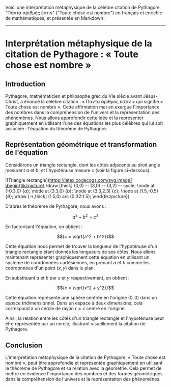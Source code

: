 Voici une interprétation métaphysique de la célèbre citation de Pythagore, "Πάντα ἀριθμός ἐστιν" ("Toute chose est nombre") en français et enrichie de mathématiques, et présentée en Markdown :

---

# Interprétation métaphysique de la citation de Pythagore : « Toute chose est nombre »

## Introduction

Pythagore, mathématicien et philosophe grec du VIe siècle avant Jésus-Christ, a énoncé la célèbre citation : « Πάντα ἀριθμός ἐστιν » qui signifie « Toute chose est nombre ». Cette affirmation met en exergue l'importance des nombres dans la compréhension de l'univers et la représentation des phénomènes. Nous allons approfondir cette idée et la représenter graphiquement en utilisant l'une des équations les plus célèbres qui lui soit associée : l'équation du théorème de Pythagore.

## Représentation géométrique et transformation de l'équation

Considérons un triangle rectangle, dont les côtés adjacents au droit angle mesurent $a$ et $b$, et l'hypoténuse mesure $c$ (voir la figure ci-dessous).

![Triangle rectangle](https://latex.codecogs.com/svg.image?\begin{tikzpicture}
\draw [thick] (0,0) -- (3,0) -- (3,2) -- cycle;
\node at (-0.3,0) {$a$};
\node at (3.3,0) {$b$};
\node at (3.3,2.3) {$c$};
\node at (1.5,-0.5) {$\theta$};
\draw [->,thick] (1.5,0) arc (0:32:1.5);
\end{tikzpicture})

D'après le théorème de Pythagore, nous avons :

$${a^2 + b^2 = c^2}$$

En factorisant l'équation, on obtient :

$${c = \sqrt{a^2 + b^2}}$$

Cette équation nous permet de trouver la longueur de l'hypoténuse d'un triangle rectangle étant donnés les longueurs de ses côtés. Nous allons maintenant représenter graphiquement cette équation en utilisant un système de coordonnées cartésiennes, en prenant $a$ et $b$ comme les coordonnées d'un point $(x, y)$ dans le plan.

En substituant $a$ et $b$ par $x$ et $y$ respectivement, on obtient :

$${c = \sqrt{x^2 + y^2}}$$

Cette équation représente une sphère centrée en l'origine $(0, 0)$ dans un espace tridimensionnel. Dans un espace à deux dimensions, cela correspond à un cercle de rayon $r = c$ centré en l'origine.

Ainsi, la relation entre les côtés d'un triangle rectangle et l'hypoténuse peut être représentée par un cercle, illustrant visuellement la citation de Pythagore.

## Conclusion

L'interprétation métaphysique de la citation de Pythagore, « Toute chose est nombre », peut être approfondie et représentée graphiquement en utilisant le théorème de Pythagore et sa relation avec la géométrie. Cela permet de mettre en évidence l'importance des nombres et des formes géométriques dans la compréhension de l'univers et la représentation des phénomènes.